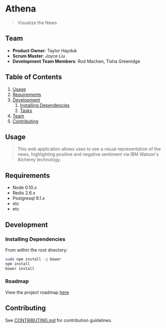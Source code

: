 # Athena

> Visualize the News

## Team

  - __Product Owner__: Taylor Hayduk
  - __Scrum Master__: Joyce Liu
  - __Development Team Members__: Rod Machen, Tisha Greenidge

## Table of Contents

1. [Usage](#Usage)
1. [Requirements](#requirements)
1. [Development](#development)
    1. [Installing Dependencies](#installing-dependencies)
    1. [Tasks](#tasks)
1. [Team](#team)
1. [Contributing](#contributing)

## Usage

> This web application allows uses to see a visual representation of the news, highlighting positive and negative sentiment via IBM Watson's Alchemy technology. 

## Requirements

- Node 0.10.x
- Redis 2.6.x
- Postgresql 9.1.x
- etc
- etc

## Development

### Installing Dependencies

From within the root directory:

```sh
sudo npm install -g bower
npm install
bower install
```

### Roadmap

View the project roadmap [here](LINK_TO_PROJECT_ISSUES)


## Contributing

See [CONTRIBUTING.md](CONTRIBUTING.md) for contribution guidelines.

